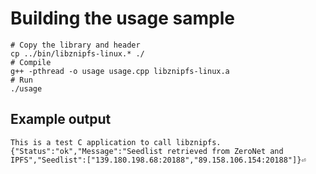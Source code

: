 
# Building the usage sample

```
# Copy the library and header
cp ../bin/libznipfs-linux.* ./
# Compile
g++ -pthread -o usage usage.cpp libznipfs-linux.a
# Run
./usage
```

## Example output

```
This is a test C application to call libznipfs.
{"Status":"ok","Message":"Seedlist retrieved from ZeroNet and IPFS","Seedlist":["139.180.198.68:20188","89.158.106.154:20188"]}⏎   
```
